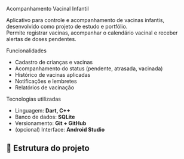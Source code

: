 Acompanhamento Vacinal Infantil

Aplicativo para controle e acompanhamento de vacinas infantis, desenvolvido como projeto de estudo e portfólio.  
Permite registrar vacinas, acompanhar o calendário vacinal e receber alertas de doses pendentes.


Funcionalidades

- Cadastro de crianças e vacinas
- Acompanhamento do status (pendente, atrasada, vacinada)
- Histórico de vacinas aplicadas
- Notificações e lembretes
- Relatórios de vacinação


Tecnologias utilizadas

- Linguagem: **Dart, C++**
- Banco de dados: **SQLite**
- Versionamento: **Git + GitHub**
- (opcional) Interface: **Android Studio**


## 📁 Estrutura do projeto

